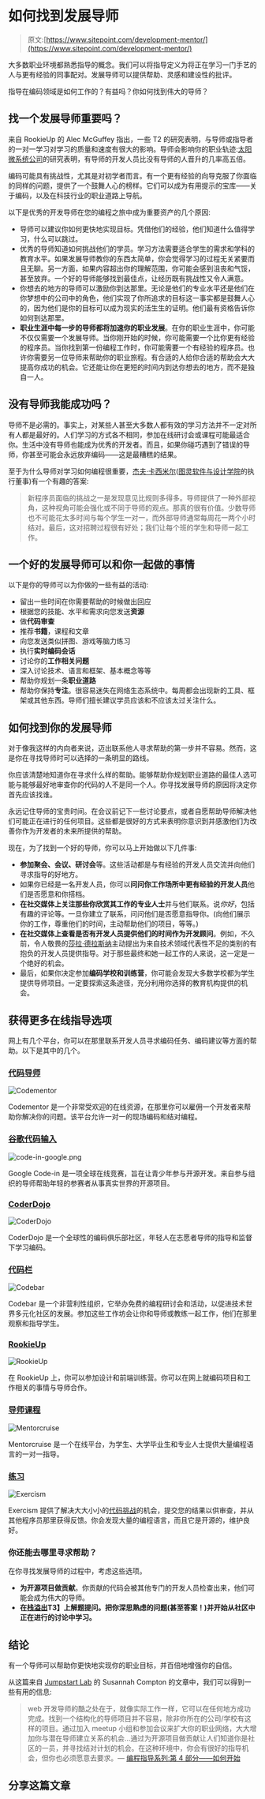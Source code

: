 # 如何找到发展导师

> 原文:[https://www.sitepoint.com/development-mentor/](https://www.sitepoint.com/development-mentor/)

大多数职业环境都熟悉指导的概念。我们可以将指导定义为将正在学习一门手艺的人与更有经验的同事配对。发展导师可以提供帮助、灵感和建设性的批评。

指导在编码领域是如何工作的？有益吗？你如何找到伟大的导师？

## 找一个发展导师重要吗？

来自 RookieUp 的 Alec McGuffey 指出，一些 T2 的研究表明，与导师或指导者的一对一学习对学习的质量和速度有很大的影响。导师会影响你的职业轨迹:[太阳微系统公司](https://www.forbes.com/sites/lisaquast/2011/10/31/how-becoming-a-mentor-can-boost-your-career/)的研究表明，有导师的开发人员比没有导师的人晋升的几率高五倍。

编码可能具有挑战性，尤其是对初学者而言。有一个更有经验的向导克服了你面临的同样的问题，提供了一个鼓舞人心的榜样。它们可以成为有用提示的宝库——关于编码，以及在科技行业的职业道路上导航。

以下是优秀的开发导师在您的编程之旅中成为重要资产的几个原因:

*   导师可以建议你如何更快地实现目标。凭借他们的经验，他们知道什么值得学习，什么可以跳过。
*   优秀的导师知道如何挑战他们的学员。学习方法需要适合学生的需求和学科的教育水平。如果发展导师教你的东西太简单，你会觉得学习的过程无关紧要而且无聊。另一方面，如果内容超出你的理解范围，你可能会感到沮丧和气馁，甚至放弃。一个好的导师能够找到最佳点，让经历既有挑战性又令人满意。
*   你想去的地方的导师可以激励你到达那里。无论是他们的专业水平还是他们在你梦想中的公司中的角色，他们实现了你所追求的目标这一事实都是鼓舞人心的，因为他们是你的目标可以成为现实的活生生的证明。他们最有资格告诉你如何到达那里。
*   **职业生涯中每一步的导师都将加速你的职业发展**。在你的职业生涯中，你可能不仅仅需要一个发展导师。当你刚开始的时候，你可能需要一个比你更有经验的程序员。当你找到第一份编程工作时，你可能需要一个有经验的程序员。也许你需要另一位导师来帮助你的职业旅程。有合适的人给你合适的帮助会大大提高你成功的机会。它还能让你在更短的时间内到达你想去的地方，而不是独自一人。

## 没有导师我能成功吗？

导师不是必需的。事实上，对某些人甚至大多数人都有效的学习方法并不一定对所有人都是最好的。人们学习的方式各不相同，参加在线研讨会或课程可能最适合你。生活中没有导师也能成为优秀的开发者。而且，如果你碰巧遇到了错误的导师，你甚至可能会永远放弃编码——这是最糟糕的结果。

至于为什么导师对学习如何编程很重要，[杰夫·卡西米尔](http://twitter.com/j3)([图灵软件与设计学院](http://turing.io/)的执行董事)有一个有趣的答案:

> 新程序员面临的挑战之一是发现意见比规则多得多。导师提供了一种外部视角，这种视角可能会强化或不同于导师的观点。那真的很有价值。少数导师也不可能花太多时间与每个学生一对一，而外部导师通常每周花一两个小时结对。最后，这对招聘过程很有好处；我们让每个班的学生和导师一起工作。

## 一个好的发展导师可以和你一起做的事情

以下是你的导师可以为你做的一些有益的活动:

*   留出一些时间在你需要帮助的时候做出回应
*   根据您的技能、水平和需求向您发送**资源**
*   做**代码审查**
*   推荐**书籍**，课程和文章
*   向您发送类似拼图、游戏等脑力练习
*   执行**实时编码会话**
*   讨论你的**工作相关问题**
*   深入讨论技术、语言和框架、基本概念等等
*   帮助你规划一条**职业道路**
*   帮助你保持**专注**。很容易迷失在网络生态系统中。每周都会出现新的工具、框架或其他东西。导师们擅长建议学员应该和不应该太过关注什么。

## 如何找到你的发展导师

对于像我这样的内向者来说，迈出联系他人寻求帮助的第一步并不容易。然而，这是你在寻找导师时可以选择的一条明显的路线。

你应该清楚地知道你在寻求什么样的帮助。能够帮助你规划职业道路的最佳人选可能与能够最好地审查你的代码的人不是同一个人。你寻找发展导师的原因将决定你首先应该找谁。

永远记住导师的宝贵时间。在会议前记下一些讨论要点，或者自愿帮助导师解决他们可能正在进行的任何项目。这些都是很好的方式来表明你意识到并感激他们为改善你作为开发者的未来所提供的帮助。

现在，为了找到一个好的导师，你可以马上开始做以下几件事:

*   **参加聚会、会议、研讨会**等。这些活动都是与有经验的开发人员交流并向他们寻求指导的好地方。
*   如果你已经是一名开发人员，你可以**问问你工作场所中更有经验的开发人员**他们是否愿意和你搭档。
*   **在社交媒体上关注那些你欣赏其工作的专业人士**并与他们联系。说*你好*，包括有趣的评论等。一旦你建立了联系，问问他们是否愿意指导你。(向他们展示你的工作，尊重他们的时间，主动帮助他们的项目，等等。)
*   **在社交媒体上查看是否有开发人员提供他们的时间作为开发顾问**。例如，不久前，令人敬畏的[莎拉·德拉斯纳](https://twitter.com/sarah_edo)主动提出为来自技术领域代表性不足的类别的有抱负的开发人员提供指导。对于那些最终和她一起工作的人来说，这一定是一个绝好的机会。
*   最后，如果你决定参加**编码学校和训练营**，你可能会发现大多数学校都为学生提供导师项目。一定要探索这条途径，充分利用你选择的教育机构提供的机会。

## 获得更多在线指导选项

网上有几个平台，你可以在那里联系开发人员寻求编码任务、编码建议等方面的帮助。以下是其中的几个。

### [代码导师](https://www.codementor.io/)

![Codementor](../Images/396078663bc4d1710e24c75f2ead3256.png)

Codementor 是一个非常受欢迎的在线资源，在那里你可以雇佣一个开发者来帮助你解决你的问题。该平台允许一对一的现场编码和结对编程。

### [谷歌代码输入](https://codein.withgoogle.com/)

![code-in-google.png](../Images/7c326afa96242f25fcc6c305033a64b9.png)

Google Code-in 是一项全球在线竞赛，旨在让青少年参与开源开发。来自参与组织的导师帮助年轻的参赛者从事真实世界的开源项目。

### [CoderDojo](https://coderdojo.com/)

![CoderDojo](../Images/2cfa8ebe80e12fe1cfa8e4a655f9d6f8.png)

CoderDojo 是一个全球性的编码俱乐部社区，年轻人在志愿者导师的指导和监督下学习编码。

### [代码栏](https://codebar.io/)

![Codebar](../Images/fefb33fd2bd413ae2400c2fc136ca354.png)

Codebar 是一个非营利性组织，它举办免费的编程研讨会和活动，以促进技术世界多元化社区的发展。参加这些工作坊会让你和导师或教练一起工作，他们在那里观察和指导学生。

### [RookieUp](https://www.rookieup.com/)

![RookieUp](../Images/951765f4343972793da122c3f15b4016.png)

在 RookieUp 上，你可以参加设计和前端训练营。你可以在网上就编码项目和工作相关的事情与导师合作。

### [导师课程](https://mentorcruise.com/)

![Mentorcruise](../Images/17036a5373e304cb19cbadb1e2873110.png)

Mentorcruise 是一个在线平台，为学生、大学毕业生和专业人士提供大量编程语言的一对一指导。

### [练习](http://exercism.io/)

![Exercism](../Images/06b6fddd429a1f9be30b3a6ac5578503.png)

Exercism 提供了解决大大小小的[代码挑战](https://www.sitepoint.com/5-common-coding-interview-challenges)的机会，提交您的结果以供审查，并从其他程序员那里获得反馈。你会发现大量的编程语言，而且它是开源的，维护良好。

### 你还能去哪里寻求帮助？

在你寻找发展导师的过程中，考虑这些选项。

*   **为开源项目做贡献**。你贡献的代码会被其他专门的开发人员检查出来，他们可能会成为伟大的导师。
*   **在[栈溢出](http://stackoverflow.com/)T3】上解题提问。把你深思熟虑的问题(甚至答案！)并开始从社区中正在进行的讨论中学习。**

## 结论

有一个导师可以帮助你更快地实现你的职业目标，并百倍地增强你的自信。

从这篇来自 [Jumpstart Lab](https://twitter.com/jumpstartlab) 的 Susannah Compton 的文章中，我们可以得到一些有用的信息:

> web 开发导师的酷之处在于，就像实际工作一样，它可以在任何地方成功完成。找到一个结构化的导师项目并不容易，除非你所在的公司/学校有这样的项目。通过加入 meetup 小组和参加会议来扩大你的职业网络，大大增加你与潜在导师建立关系的机会…通过为开源项目做贡献让人们知道你是社区的一员，并寻找结对计划的机会。在这种环境中，你会有很好的指导机会，但你也必须愿意去要求。— [编程指导系列:第 4 部分——如何开始](https://quickleft.com/blog/mentoring-in-programming-series-part-4-how-to-get-started/)

## 分享这篇文章